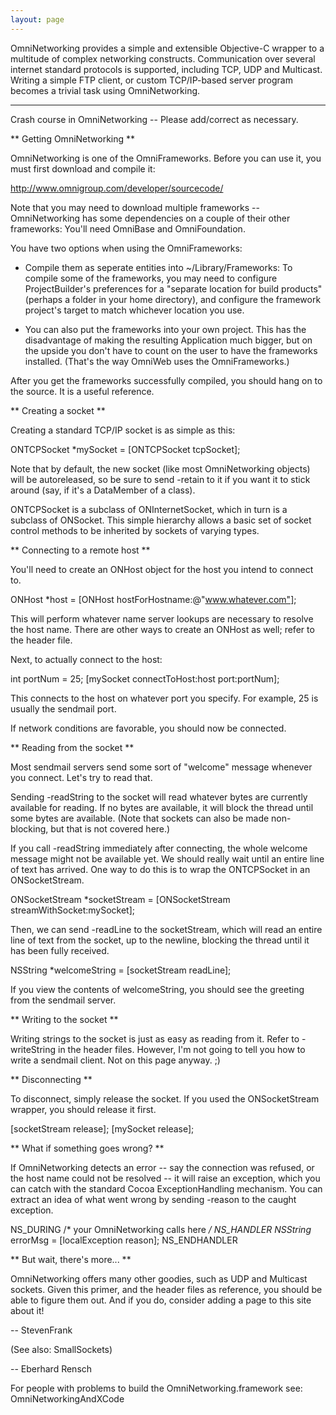 ```yaml
---
layout: page
---
```




OmniNetworking provides a simple and extensible Objective-C wrapper to a multitude of complex networking constructs. Communication over several internet standard protocols is supported, including TCP, UDP and Multicast. Writing a simple FTP client, or custom TCP/IP-based server program becomes a trivial task using OmniNetworking.

----

Crash course in OmniNetworking -- Please add/correct as necessary.

**
Getting OmniNetworking
**

OmniNetworking is one of the OmniFrameworks.  Before you can use it, you must first download and compile it:

http://www.omnigroup.com/developer/sourcecode/

Note that you may need to download multiple frameworks -- OmniNetworking has some dependencies on a couple of their other frameworks: You'll need OmniBase and OmniFoundation.

You have two options when using the OmniFrameworks:


* Compile them as seperate entities into ~/Library/Frameworks:
To compile some of the frameworks, you may need to configure ProjectBuilder's preferences for a "separate location for build products" (perhaps a folder in your home directory), and configure the framework project's target to match whichever location you use.

* You can also put the frameworks into your own project. This has the disadvantage of making the resulting Application much bigger, but on the upside you don't have to count on the user to have the frameworks installed. (That's the way OmniWeb uses the OmniFrameworks.)

After you get the frameworks successfully compiled, you should hang on to the source.  It is a useful reference.

**
Creating a socket
**

Creating a standard TCP/IP socket is as simple as this:

    
ONTCPSocket *mySocket = [ONTCPSocket tcpSocket];


Note that by default, the new socket (like most OmniNetworking objects) will be autoreleased, so be sure to send -retain to it if you want it to stick around (say, if it's a DataMember of a class).

ONTCPSocket is a subclass of ONInternetSocket, which in turn is a subclass of ONSocket.  This simple hierarchy allows a basic set of socket control methods to be inherited by sockets of varying types.

**
Connecting to a remote host
**

You'll need to create an ONHost object for the host you intend to connect to.

    
ONHost *host = [ONHost hostForHostname:@"www.whatever.com"];


This will perform whatever name server lookups are necessary to resolve the host name.  There are other ways to create an ONHost as well; refer to the header file.

Next, to actually connect to the host:

    
int portNum = 25;
[mySocket connectToHost:host port:portNum];


This connects to the host on whatever port you specify.  For example, 25 is usually the sendmail port.

If network conditions are favorable, you should now be connected.

**
Reading from the socket
**

Most sendmail servers send some sort of "welcome" message whenever you connect.  Let's try to read that.

Sending -readString to the socket will read whatever bytes are currently available for reading.  If no bytes are available, it will block the thread until some bytes are available.  (Note that sockets can also be made non-blocking, but that is not covered here.)

If you call -readString immediately after connecting, the whole welcome message might not be available yet.  We should really wait until an entire line of text has arrived.  One way to do this is to wrap the ONTCPSocket in an ONSocketStream.

    
ONSocketStream *socketStream = [ONSocketStream streamWithSocket:mySocket];


Then, we can send -readLine to the socketStream, which will read an entire line of text from the socket, up to the newline, blocking the thread until it has been fully received.

    
NSString *welcomeString = [socketStream readLine];


If you view the contents of welcomeString, you should see the greeting from the sendmail server.

**
Writing to the socket
**

Writing strings to the socket is just as easy as reading from it.  Refer to -writeString in the header files.  However, I'm not going to tell you how to write a sendmail client.  Not on this page anyway.  ;)

**
Disconnecting
**

To disconnect, simply release the socket.  If you used the ONSocketStream wrapper, you should release it first.

    
[socketStream release];
[mySocket release];


**
What if something goes wrong?
**

If OmniNetworking detects an error -- say the connection was refused, or the host name could not be resolved -- it will raise an exception, which you can catch with the standard Cocoa ExceptionHandling mechanism.  You can extract an idea of what went wrong by sending -reason to the caught exception.

    
NS_DURING
    /* your OmniNetworking calls here */
NS_HANDLER
    NSString* errorMsg = [localException reason];
NS_ENDHANDLER


**
But wait, there's more...
**

OmniNetworking offers many other goodies, such as UDP and Multicast sockets.  Given this primer, and the header files as reference, you should be able to figure them out.  And if you do, consider adding a page to this site about it!

-- StevenFrank

(See also: SmallSockets)


-- Eberhard Rensch

For people with problems to build the OmniNetworking.framework see: OmniNetworkingAndXCode
